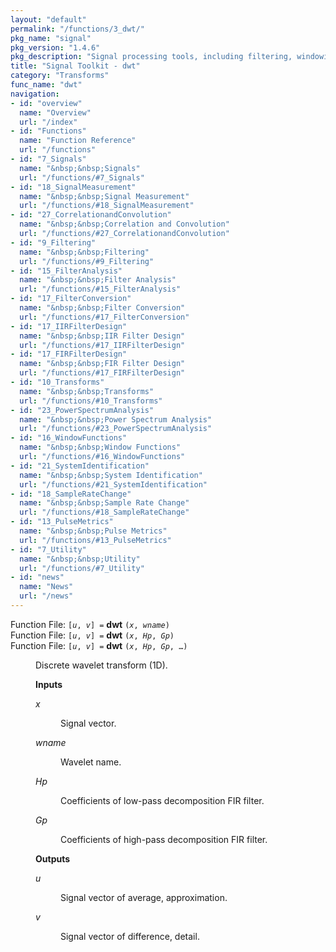 ```yaml
---
layout: "default"
permalink: "/functions/3_dwt/"
pkg_name: "signal"
pkg_version: "1.4.6"
pkg_description: "Signal processing tools, including filtering, windowing and display functions."
title: "Signal Toolkit - dwt"
category: "Transforms"
func_name: "dwt"
navigation:
- id: "overview"
  name: "Overview"
  url: "/index"
- id: "Functions"
  name: "Function Reference"
  url: "/functions"
- id: "7_Signals"
  name: "&nbsp;&nbsp;Signals"
  url: "/functions/#7_Signals"
- id: "18_SignalMeasurement"
  name: "&nbsp;&nbsp;Signal Measurement"
  url: "/functions/#18_SignalMeasurement"
- id: "27_CorrelationandConvolution"
  name: "&nbsp;&nbsp;Correlation and Convolution"
  url: "/functions/#27_CorrelationandConvolution"
- id: "9_Filtering"
  name: "&nbsp;&nbsp;Filtering"
  url: "/functions/#9_Filtering"
- id: "15_FilterAnalysis"
  name: "&nbsp;&nbsp;Filter Analysis"
  url: "/functions/#15_FilterAnalysis"
- id: "17_FilterConversion"
  name: "&nbsp;&nbsp;Filter Conversion"
  url: "/functions/#17_FilterConversion"
- id: "17_IIRFilterDesign"
  name: "&nbsp;&nbsp;IIR Filter Design"
  url: "/functions/#17_IIRFilterDesign"
- id: "17_FIRFilterDesign"
  name: "&nbsp;&nbsp;FIR Filter Design"
  url: "/functions/#17_FIRFilterDesign"
- id: "10_Transforms"
  name: "&nbsp;&nbsp;Transforms"
  url: "/functions/#10_Transforms"
- id: "23_PowerSpectrumAnalysis"
  name: "&nbsp;&nbsp;Power Spectrum Analysis"
  url: "/functions/#23_PowerSpectrumAnalysis"
- id: "16_WindowFunctions"
  name: "&nbsp;&nbsp;Window Functions"
  url: "/functions/#16_WindowFunctions"
- id: "21_SystemIdentification"
  name: "&nbsp;&nbsp;System Identification"
  url: "/functions/#21_SystemIdentification"
- id: "18_SampleRateChange"
  name: "&nbsp;&nbsp;Sample Rate Change"
  url: "/functions/#18_SampleRateChange"
- id: "13_PulseMetrics"
  name: "&nbsp;&nbsp;Pulse Metrics"
  url: "/functions/#13_PulseMetrics"
- id: "7_Utility"
  name: "&nbsp;&nbsp;Utility"
  url: "/functions/#7_Utility"
- id: "news"
  name: "News"
  url: "/news"
---
```

<dl class="first-deftypefn">
<dt class="deftypefn" id="index-dwt"><span class="category-def">Function File: </span><span><code class="def-type">[<var class="var">u</var>, <var class="var">v</var>] =</code> <strong class="def-name">dwt</strong> <code class="def-code-arguments">(<var class="var">x</var>, <var class="var">wname</var>)</code><a class="copiable-link" href="#index-dwt"></a></span></dt>
<dt class="deftypefnx def-cmd-deftypefn" id="index-dwt-1"><span class="category-def">Function File: </span><span><code class="def-type">[<var class="var">u</var>, <var class="var">v</var>] =</code> <strong class="def-name">dwt</strong> <code class="def-code-arguments">(<var class="var">x</var>, <var class="var">Hp</var>, <var class="var">Gp</var>)</code><a class="copiable-link" href="#index-dwt-1"></a></span></dt>
<dt class="deftypefnx def-cmd-deftypefn" id="index-dwt-2"><span class="category-def">Function File: </span><span><code class="def-type">[<var class="var">u</var>, <var class="var">v</var>] =</code> <strong class="def-name">dwt</strong> <code class="def-code-arguments">(<var class="var">x</var>, <var class="var">Hp</var>, <var class="var">Gp</var>, &hellip;)</code><a class="copiable-link" href="#index-dwt-2"></a></span></dt>
<dd><p>Discrete wavelet transform (1D).
</p> 
<p><strong class="strong">Inputs</strong>
 </p><dl class="table">
<dt><var class="var">x</var></dt>
<dd><p>Signal vector.
 </p></dd>
<dt><var class="var">wname</var></dt>
<dd><p>Wavelet name.
 </p></dd>
<dt><var class="var">Hp</var></dt>
<dd><p>Coefficients of low-pass decomposition <abbr class="acronym">FIR</abbr> filter.
 </p></dd>
<dt><var class="var">Gp</var></dt>
<dd><p>Coefficients of high-pass decomposition <abbr class="acronym">FIR</abbr> filter.
 </p></dd>
</dl>

<p><strong class="strong">Outputs</strong>
 </p><dl class="table">
<dt><var class="var">u</var></dt>
<dd><p>Signal vector of average, approximation.
 </p></dd>
<dt><var class="var">v</var></dt>
<dd><p>Signal vector of difference, detail.
 </p></dd>
</dl>
</dd></dl>